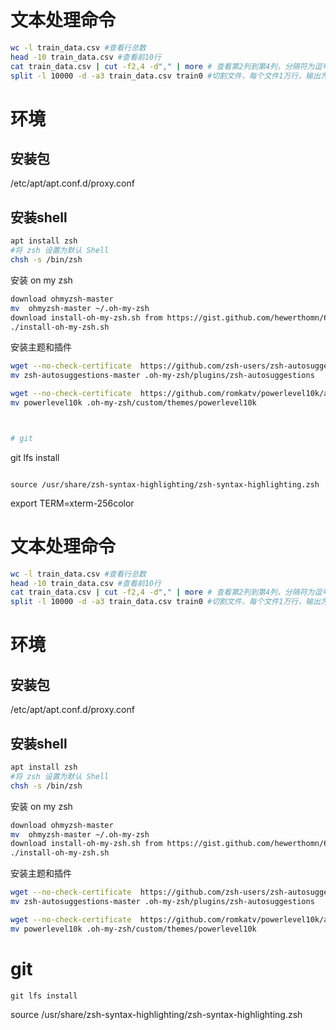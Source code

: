 
# 文本处理命令

```bash
wc -l train_data.csv #查看行总数
head -10 train_data.csv #查看前10行
cat train_data.csv | cut -f2,4 -d"," | more # 查看第2列到第4列，分隔符为逗号
split -l 10000 -d -a3 train_data.csv train0 #切割文件，每个文件1万行，输出为train0xxx
```

# 环境
## 安装包
/etc/apt/apt.conf.d/proxy.conf

## 安装shell

```bash
apt install zsh
#将 zsh 设置为默认 Shell
chsh -s /bin/zsh
```

安装 on my zsh
```bash
download ohmyzsh-master
mv  ohmyzsh-master ~/.oh-my-zsh
download install-oh-my-zsh.sh from https://gist.github.com/hewerthomn/65bb351bf950470f6c9e6aba8c0c04f1
./install-oh-my-zsh.sh

```


安装主题和插件

```bash
wget --no-check-certificate  https://github.com/zsh-users/zsh-autosuggestions/archive/refs/heads/master.zip
mv zsh-autosuggestions-master .oh-my-zsh/plugins/zsh-autosuggestions

wget --no-check-certificate  https://github.com/romkatv/powerlevel10k/archive/refs/heads/master.zip
mv powerlevel10k .oh-my-zsh/custom/themes/powerlevel10k



# git

```
git lfs install
```

source /usr/share/zsh-syntax-highlighting/zsh-syntax-highlighting.zsh
```

export TERM=xterm-256color

# 文本处理命令

```bash
wc -l train_data.csv #查看行总数
head -10 train_data.csv #查看前10行
cat train_data.csv | cut -f2,4 -d"," | more # 查看第2列到第4列，分隔符为逗号
split -l 10000 -d -a3 train_data.csv train0 #切割文件，每个文件1万行，输出为train0xxx
```

# 环境
## 安装包
/etc/apt/apt.conf.d/proxy.conf

## 安装shell

```bash
apt install zsh
#将 zsh 设置为默认 Shell
chsh -s /bin/zsh
```

安装 on my zsh
```bash
download ohmyzsh-master
mv  ohmyzsh-master ~/.oh-my-zsh
download install-oh-my-zsh.sh from https://gist.github.com/hewerthomn/65bb351bf950470f6c9e6aba8c0c04f1
./install-oh-my-zsh.sh

```


安装主题和插件

```bash
wget --no-check-certificate  https://github.com/zsh-users/zsh-autosuggestions/archive/refs/heads/master.zip
mv zsh-autosuggestions-master .oh-my-zsh/plugins/zsh-autosuggestions

wget --no-check-certificate  https://github.com/romkatv/powerlevel10k/archive/refs/heads/master.zip
mv powerlevel10k .oh-my-zsh/custom/themes/powerlevel10k

```

# git

```
git lfs install
```

source /usr/share/zsh-syntax-highlighting/zsh-syntax-highlighting.zsh